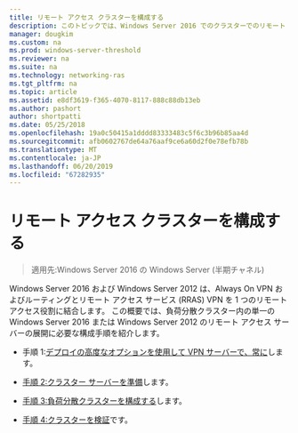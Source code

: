 ```yaml
---
title: リモート アクセス クラスターを構成する
description: このトピックでは、Windows Server 2016 でのクラスターでのリモート アクセスの展開ガイドの一部です。
manager: dougkim
ms.custom: na
ms.prod: windows-server-threshold
ms.reviewer: na
ms.suite: na
ms.technology: networking-ras
ms.tgt_pltfrm: na
ms.topic: article
ms.assetid: e8df3619-f365-4070-8117-888c88db13eb
ms.author: pashort
author: shortpatti
ms.date: 05/25/2018
ms.openlocfilehash: 19a0c50415a1dddd83333483c5f6c3b96b85aa4d
ms.sourcegitcommit: afb0602767de64a76aaf9ce6a60d2f0e78efb78b
ms.translationtype: MT
ms.contentlocale: ja-JP
ms.lasthandoff: 06/20/2019
ms.locfileid: "67282935"
---
```

# <a name="configure-a-remote-access-cluster"></a>リモート アクセス クラスターを構成する

>適用先:Windows Server 2016 の Windows Server (半期チャネル)

 Windows Server 2016 および Windows Server 2012 は、Always On VPN およびルーティングとリモート アクセス サービス (RRAS) VPN を 1 つのリモート アクセス役割に結合します。 この概要では、負荷分散クラスター内の単一の Windows Server 2016 または Windows Server 2012 のリモート アクセス サーバーの展開に必要な構成手順を紹介します。
  
-  手順 1:[デプロイの高度なオプションを使用して VPN サーバーで、常に](../../../vpn/always-on-vpn/deploy/always-on-vpn-adv-options.md)します。
  
-   [手順 2:クラスター サーバーを準備](Step-2-Prepare-Cluster-Servers.md)します。  
  
-   [手順 3:負荷分散クラスターを構成する](Step-3-Configure-a-Load-Balanced-Cluster.md)します。  
  
-   [手順 4:クラスターを検証](Step-4-Verify-the-Cluster.md)です。  
  



